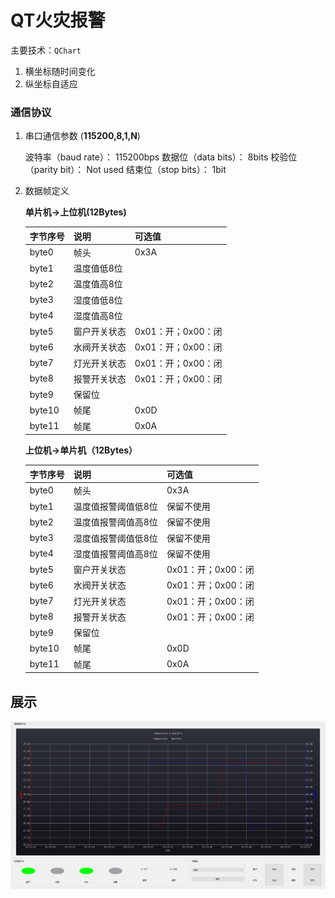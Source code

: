 # QT火灾报警

主要技术：`QChart`

1. 横坐标随时间变化
2. 纵坐标自适应

### 通信协议

1. 串口通信参数 (**115200,8,1,N**)

   波特率（baud rate）： 115200bps
   数据位（data bits）： 8bits
   校验位（parity bit）： Not used
   结束位（stop bits）： 1bit  

2. 数据帧定义 

   **单片机->上位机(12Bytes)**

   | 字节序号 | 说明         | 可选值             |
   | -------- | ------------ | ------------------ |
   | byte0    | 帧头         | 0x3A               |
   | byte1    | 温度值低8位  |                    |
   | byte2    | 温度值高8位  |                    |
   | byte3    | 湿度值低8位  |                    |
   | byte4    | 湿度值高8位  |                    |
   | byte5    | 窗户开关状态 | 0x01：开；0x00：闭 |
   | byte6    | 水阀开关状态 | 0x01：开；0x00：闭 |
   | byte7    | 灯光开关状态 | 0x01：开；0x00：闭 |
   | byte8    | 报警开关状态 | 0x01：开；0x00：闭 |
   | byte9    | 保留位       |                    |
   | byte10   | 帧尾         | 0x0D               |
   | byte11   | 帧尾         | 0x0A               |

   **上位机->单片机（12Bytes）**

   | 字节序号 | 说明                | 可选值             |
   | -------- | ------------------- | ------------------ |
   | byte0    | 帧头                | 0x3A               |
   | byte1    | 温度值报警阈值低8位 | 保留不使用         |
   | byte2    | 温度值报警阈值高8位 | 保留不使用         |
   | byte3    | 湿度值报警阈值低8位 | 保留不使用         |
   | byte4    | 湿度值报警阈值高8位 | 保留不使用         |
   | byte5    | 窗户开关状态        | 0x01：开；0x00：闭 |
   | byte6    | 水阀开关状态        | 0x01：开；0x00：闭 |
   | byte7    | 灯光开关状态        | 0x01：开；0x00：闭 |
   | byte8    | 报警开关状态        | 0x01：开；0x00：闭 |
   | byte9    | 保留位              |                    |
   | byte10   | 帧尾                | 0x0D               |
   | byte11   | 帧尾                | 0x0A               |



## 展示

![image-20230303092022747](figures/image-20230303092022747.png)